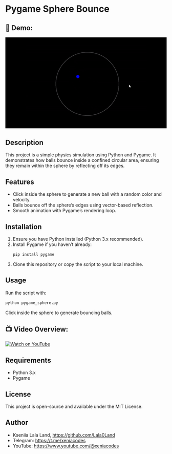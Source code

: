 # Pygame Sphere Bounce

## 📸 Demo:
![Contract Demo](assets/balls1.gif)

## Description
This project is a simple physics simulation using Python and Pygame. It demonstrates how balls bounce inside a confined circular area, ensuring they remain within the sphere by reflecting off its edges.

## Features
- Click inside the sphere to generate a new ball with a random color and velocity.
- Balls bounce off the sphere’s edges using vector-based reflection.
- Smooth animation with Pygame’s rendering loop.

## Installation
1. Ensure you have Python installed (Python 3.x recommended).
2. Install Pygame if you haven’t already:
   ```sh
   pip install pygame
   ```
3. Clone this repository or copy the script to your local machine.

## Usage
Run the script with:
```sh
python pygame_sphere.py
```
Click inside the sphere to generate bouncing balls.

## 📺 Video Overview:
[![Watch on YouTube](https://img.youtube.com/vi/unj-OtCaTes/maxresdefault.jpg)](https://www.youtube.com/shorts/unj-OtCaTes)



## Requirements
- Python 3.x
- Pygame

## License
This project is open-source and available under the MIT License.

## Author
- Kseniia Lala Land, https://github.com/Lala0Land
- Telegram: https://t.me/xeniacodes
- YouTube: https://www.youtube.com/@xeniacodes

